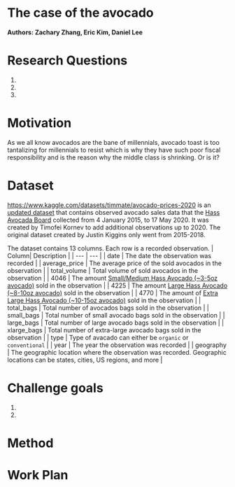 # The case of the avocado
__Authors: Zachary Zhang, Eric Kim, Daniel Lee__

# Research Questions
1. 

2. 

3. 


# Motivation
As we all know avocados are the bane of millennials, avocado toast is too tantalizing for millennials to resist which is why they have such poor fiscal responsibility and is the reason why the middle class is shrinking. Or is it?

# Dataset
https://www.kaggle.com/datasets/timmate/avocado-prices-2020 is an [updated dataset](https://www.kaggle.com/datasets/neuromusic/avocado-prices) that contains observed avocado sales data that the [Hass Avocada Board](https://hassavocadoboard.com/) collected from 4 January 2015, to 17 May 2020. It was created by Timofei Kornev to add additional observations up to 2020. The original dataset created by Justin Kiggins only went from 2015-2018. 

The dataset contains 13 columns. Each row is a recorded observation. 
| Column| Description |
| ---   | ---         |
| date  | The date the observation was recorded |
| average_price | The average price of the sold avocados in the observation |
| total_volume | Total volume of sold avocados in the observation |
| 4046 | The amount [Small/Medium Hass Avocado (~3-5oz avocado)](https://loveonetoday.com/how-to/identify-hass-avocados/) sold in the observation |
| 4225 | The amount [Large Hass Avocado (~8-10oz avocado)](https://loveonetoday.com/how-to/identify-hass-avocados/) sold in the observation |
| 4770 | The amount of [Extra Large Hass Avocado (~10-15oz avocado)](https://loveonetoday.com/how-to/identify-hass-avocados/) sold in the observation |
| total_bags | Total number of avocados bags sold in the observation |
| small_bags |  Total number of small avocado bags sold in the observation |
| large_bags | Total number of large avocado bags sold in the observation  |
| xlarge_bags | Total number of extra-large avocado bags sold in the observation  |
| type | Type of avacado can either be `organic` or `conventional` |
| year | The year the observation was recorded |
| geography | The geographic location where the observation was recorded. Geographic locations can be states, cities, US regions, and more |

# Challenge goals
1. 

2. 

# Method

# Work Plan